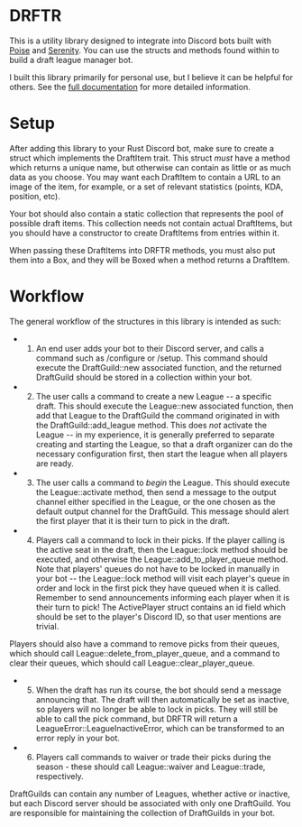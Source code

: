 # DRFTR

This is a utility library designed to integrate into Discord bots built with [Poise](https://crates.io/crates/poise) and [Serenity](https://crates.io/crates/serenity). You can use the structs and methods found within to build a draft league manager bot.

I built this library primarily for personal use, but I believe it can be helpful for others. See the [full documentation](https://docs.rs/drftr/latest/drftr/) for more detailed information.

# Setup

After adding this library to your Rust Discord bot, make sure to create a struct which implements the DraftItem trait. This struct _must_ have a method which returns a unique name, but otherwise can contain as little or as much data as you choose. You may want each DraftItem to contain a URL to an image of the item, for example, or a set of relevant statistics (points, KDA, position, etc).

Your bot should also contain a static collection that represents the pool of possible draft items. This collection needs not contain actual DraftItems, but you should have a constructor to create DraftItems from entries within it.

When passing these DraftItems into DRFTR methods, you must also put them into a Box, and they will be Boxed when a method returns a DraftItem.

# Workflow

The general workflow of the structures in this library is intended as such:

-   1. An end user adds your bot to their Discord server, and calls a command such as /configure or /setup. This command should execute the DraftGuild::new associated function, and the returned DraftGuild should be stored in a collection within your bot.

-   2. The user calls a command to create a new League -- a specific draft. This should execute the League::new associated function, then add that League to the DraftGuild the command originated in with the DraftGuild::add_league method. This does _not_ activate the League -- in my experience, it is generally preferred to separate creating and starting the League, so that a draft organizer can do the necessary configuration first, then start the league when all players are ready.

-   3. The user calls a command to _begin_ the League. This should execute the League::activate method, then send a message to the output channel either specified in the League, or the one chosen as the default output channel for the DraftGuild. This message should alert the first player that it is their turn to pick in the draft.

-   4. Players call a command to lock in their picks. If the player calling is the active seat in the draft, then the League::lock method should be executed, and otherwise the League::add_to_player_queue method. Note that players' queues do not have to be locked in manually in your bot -- the League::lock method will visit each player's queue in order and lock in the first pick they have queued when it is called. Remember to send announcements informing each player when it is their turn to pick! The ActivePlayer struct contains an id field which should be set to the player's Discord ID, so that user mentions are trivial.

Players should also have a command to remove picks from their queues, which should call League::delete_from_player_queue, and a command to clear their queues, which should call League::clear_player_queue.

-   5. When the draft has run its course, the bot should send a message announcing that. The draft will then automatically be set as inactive, so players will no longer be able to lock in picks. They will still be able to call the pick command, but DRFTR will return a LeagueError::LeagueInactiveError, which can be transformed to an error reply in your bot.

-   6. Players call commands to waiver or trade their picks during the season - these should call League::waiver and League::trade, respectively.

DraftGuilds can contain any number of Leagues, whether active or inactive, but each Discord server should be associated with only one DraftGuild. You are responsible for maintaining the collection of DraftGuilds in your bot.

